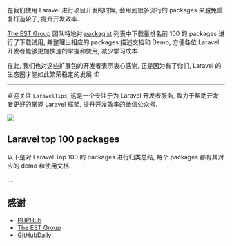 在我们使用 Laravel 进行项目开发的时候, 会用到很多流行的 packages 来避免重复打造轮子, 提升开发效率. 

[The EST Group](http://estgroupe.com/) 团队特地对 [packagist](https://packagist.org/search/?q=laravel) 列表中下载量排名前 100 的 packages 进行了下载试用, 并整理出相应的 packages 描述文档和 Demo, 方便各位 Laravel 开发者能够更加快速的掌握和使用, 减少学习成本.

在此, 我们也对这些扩展包的开发者表示衷心感谢, 正是因为有了你们, Laravel 的生态圈才能如此繁荣稳定的发展 :D

---

欢迎关注 `LaravelTips`, 这是一个专注于为 Laravel 开发者服务, 致力于帮助开发者更好的掌握 Laravel 框架, 提升开发效率的微信公众号.

![](http://ww4.sinaimg.cn/large/76dc7f1bjw1f23moqj4qzj20by0bywfa.jpg)

## Laravel top 100 packages

以下是对 Laravel Top 100 的 packages 进行归类总结, 每个 packages 都有其对应的 demo 和使用文档.

...

## 感谢

* [PHPHub](https://phphub.org/)
* [The EST Group](http://www.estgroupe.com/)
* [GitHubDaily](http://weibo.com/GitHubDaily)

